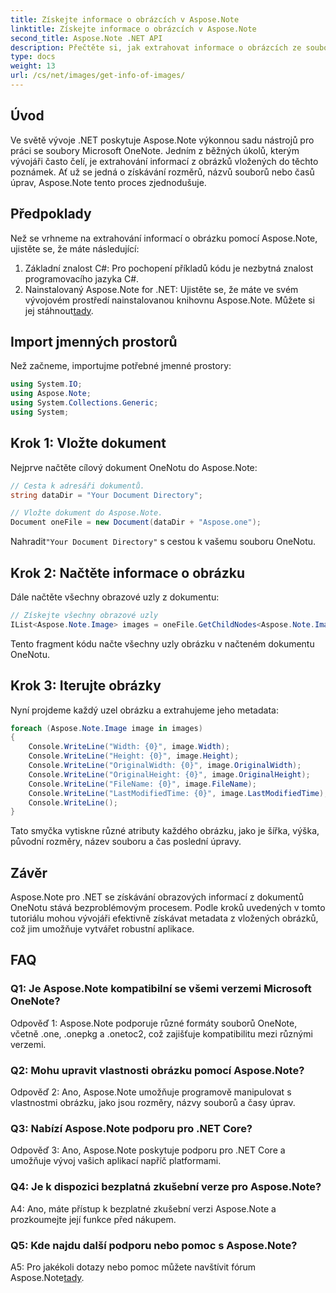```yaml
---
title: Získejte informace o obrázcích v Aspose.Note
linktitle: Získejte informace o obrázcích v Aspose.Note
second_title: Aspose.Note .NET API
description: Přečtěte si, jak extrahovat informace o obrázcích ze souborů Microsoft OneNote pomocí Aspose.Note pro .NET. Postupujte podle našeho podrobného průvodce pro efektivní vývoj.
type: docs
weight: 13
url: /cs/net/images/get-info-of-images/
---
```

## Úvod

Ve světě vývoje .NET poskytuje Aspose.Note výkonnou sadu nástrojů pro práci se soubory Microsoft OneNote. Jedním z běžných úkolů, kterým vývojáři často čelí, je extrahování informací z obrázků vložených do těchto poznámek. Ať už se jedná o získávání rozměrů, názvů souborů nebo časů úprav, Aspose.Note tento proces zjednodušuje.

## Předpoklady

Než se vrhneme na extrahování informací o obrázku pomocí Aspose.Note, ujistěte se, že máte následující:

1. Základní znalost C#: Pro pochopení příkladů kódu je nezbytná znalost programovacího jazyka C#.
2.  Nainstalovaný Aspose.Note for .NET: Ujistěte se, že máte ve svém vývojovém prostředí nainstalovanou knihovnu Aspose.Note. Můžete si jej stáhnout[tady](https://releases.aspose.com/note/net/).

## Import jmenných prostorů

Než začneme, importujme potřebné jmenné prostory:

```csharp
using System.IO;
using Aspose.Note;
using System.Collections.Generic;
using System;
```

## Krok 1: Vložte dokument

Nejprve načtěte cílový dokument OneNotu do Aspose.Note:

```csharp
// Cesta k adresáři dokumentů.
string dataDir = "Your Document Directory";

// Vložte dokument do Aspose.Note.
Document oneFile = new Document(dataDir + "Aspose.one");
```

 Nahradit`"Your Document Directory"` s cestou k vašemu souboru OneNotu.

## Krok 2: Načtěte informace o obrázku

Dále načtěte všechny obrazové uzly z dokumentu:

```csharp
// Získejte všechny obrazové uzly
IList<Aspose.Note.Image> images = oneFile.GetChildNodes<Aspose.Note.Image>();
```

Tento fragment kódu načte všechny uzly obrázku v načteném dokumentu OneNotu.

## Krok 3: Iterujte obrázky

Nyní projdeme každý uzel obrázku a extrahujeme jeho metadata:

```csharp
foreach (Aspose.Note.Image image in images)
{
    Console.WriteLine("Width: {0}", image.Width);
    Console.WriteLine("Height: {0}", image.Height);
    Console.WriteLine("OriginalWidth: {0}", image.OriginalWidth);
    Console.WriteLine("OriginalHeight: {0}", image.OriginalHeight);
    Console.WriteLine("FileName: {0}", image.FileName);
    Console.WriteLine("LastModifiedTime: {0}", image.LastModifiedTime);
    Console.WriteLine();
}
```

Tato smyčka vytiskne různé atributy každého obrázku, jako je šířka, výška, původní rozměry, název souboru a čas poslední úpravy.

## Závěr

Aspose.Note pro .NET se získávání obrazových informací z dokumentů OneNotu stává bezproblémovým procesem. Podle kroků uvedených v tomto tutoriálu mohou vývojáři efektivně získávat metadata z vložených obrázků, což jim umožňuje vytvářet robustní aplikace.

## FAQ

### Q1: Je Aspose.Note kompatibilní se všemi verzemi Microsoft OneNote?

Odpověď 1: Aspose.Note podporuje různé formáty souborů OneNote, včetně .one, .onepkg a .onetoc2, což zajišťuje kompatibilitu mezi různými verzemi.

### Q2: Mohu upravit vlastnosti obrázku pomocí Aspose.Note?

Odpověď 2: Ano, Aspose.Note umožňuje programově manipulovat s vlastnostmi obrázku, jako jsou rozměry, názvy souborů a časy úprav.

### Q3: Nabízí Aspose.Note podporu pro .NET Core?

Odpověď 3: Ano, Aspose.Note poskytuje podporu pro .NET Core a umožňuje vývoj vašich aplikací napříč platformami.

### Q4: Je k dispozici bezplatná zkušební verze pro Aspose.Note?

A4: Ano, máte přístup k bezplatné zkušební verzi Aspose.Note a prozkoumejte její funkce před nákupem.

### Q5: Kde najdu další podporu nebo pomoc s Aspose.Note?

A5: Pro jakékoli dotazy nebo pomoc můžete navštívit fórum Aspose.Note[tady](https://forum.aspose.com/c/note/28).